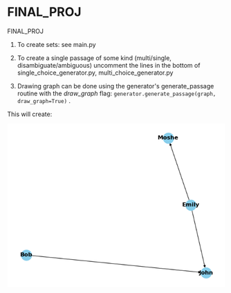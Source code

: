 # FINAL_PROJ
FINAL_PROJ



1. To create sets: see main.py


2. To create a single passage of some kind (multi/single, disambiguate/ambiguous)
    uncomment the lines in the bottom of single_choice_generator.py, multi_choice_generator.py



3. Drawing graph can be done using the generator's generate_passage routine with the *draw_graph* flag:
    `generator.generate_passage(graph, draw_graph=True)` .


This will create:

![img.png](img.png)
